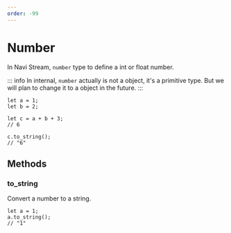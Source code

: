 ```yaml
---
order: -99
---
```


# Number

In Navi Stream, `number` type to define a int or float number.

::: info
In internal, `number` actually is not a object, it's a primitive type. But we will plan to change it to a object in the future.
:::

```nvs
let a = 1;
let b = 2;

let c = a + b + 3;
// 6

c.to_string();
// "6"
```

## Methods

### to_string

Convert a number to a string.

```nvs
let a = 1;
a.to_string();
// "1"
```
